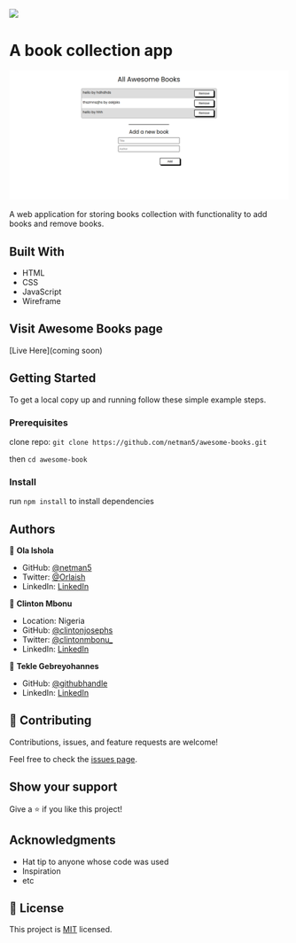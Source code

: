 ![](https://img.shields.io/badge/Microverse-blueviolet)

# A book collection app

![awesome book app](./public/images/class-refactor.png)

A web application for storing books collection with functionality to add books and remove books.

## Built With

- HTML
- CSS
- JavaScript
- Wireframe

## Visit Awesome Books page

[Live Here](coming soon)

## Getting Started

To get a local copy up and running follow these simple example steps.

### Prerequisites

clone repo: `git clone https://github.com/netman5/awesome-books.git`

then
`cd awesome-book`

### Install

run `npm install` to install dependencies

## Authors

👤 **Ola Ishola**

- GitHub: [@netman5](https://github.com/netman5)
- Twitter: [@Orlaish](https://twitter.com/Orlaish)
- LinkedIn: [LinkedIn](https://www.linkedin.com/in/ola-ishola/)

👤 **Clinton Mbonu**

- Location: Nigeria
- GitHub: [@clintonjosephs](https://github.com/clintonjosephs)
- Twitter: [@clintonmbonu_](https://twitter.com/clintonmbonu_)
- LinkedIn: [LinkedIn](https://linkedin.com/in/clinton-mbonu)


👤 **Tekle Gebreyohannes**

- GitHub: [@githubhandle](https://github.com/gtekle)
- LinkedIn: [LinkedIn](www.linkedin.com/in/tekle-gebreyohannes-kidanemariam-7605752b)


## 🤝 Contributing

Contributions, issues, and feature requests are welcome!

Feel free to check the [issues page](../../issues/).

## Show your support

Give a ⭐️ if you like this project!

## Acknowledgments

- Hat tip to anyone whose code was used
- Inspiration
- etc

## 📝 License

This project is [MIT](./MIT.md) licensed.
